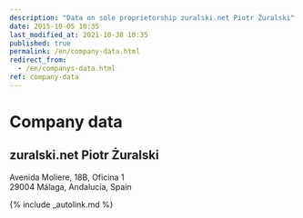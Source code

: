 ```yaml
---
description: "Data on sole proprietorship zuralski.net Piotr Żuralski"
date: 2015-10-05 10:35
last_modified_at: 2021-10-30 10:35
published: true
permalink: /en/company-data.html
redirect_from:
  - /en/companys-data.html
ref: company-data
---
```


# Company data

<div itemscope itemtype="https://schema.org/Organization">
  <h2 itemprop="name">zuralski.net Piotr Żuralski</h2>

  <div itemprop="address" itemscope itemtype="https://schema.org/PostalAddress">
    <span itemprop="streetAddress">Avenida Moliere, 18B, Oficina 1</span><br />
    <span itemprop="postalCode">29004</span>
    <span itemprop="addressLocality">Málaga, Andalucía</span>,
    <span itemprop="addressRegion">Spain</span>
</div>

{% include _autolink.md %}
